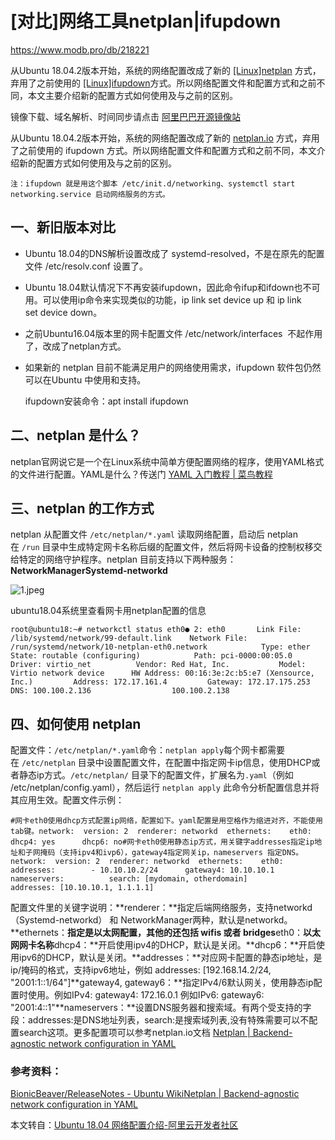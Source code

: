 # \[对比]网络工具netplan|ifupdown

<https://www.modb.pro/db/218221>

从Ubuntu 18.04.2版本开始，系统的网络配置改成了新的 [\[Linux\]netplan](\[Linux]netplan_pxdMViQsgFYwWDLeiJ2JBw.md "\[Linux]netplan") 方式，弃用了之前使用的 [\[Linux\]ifupdown](\[Linux]ifupdown_bX2UndZ3mF6SNbEKNqdy63.md "\[Linux]ifupdown")方式。所以网络配置文件和配置方式和之前不同，本文主要介绍新的配置方式如何使用及与之前的区别。

镜像下载、域名解析、时间同步请点击 [阿里巴巴开源镜像站](https://developer.aliyun.com/mirror "阿里巴巴开源镜像站")

从Ubuntu 18.04.2版本开始，系统的网络配置改成了新的 [netplan.io](http://netplan.io "netplan.io") 方式，弃用了之前使用的 ifupdown 方式。所以网络配置文件和配置方式和之前不同，本文介绍新的配置方式如何使用及与之前的区别。

```text
注：ifupdown 就是用这个脚本 /etc/init.d/networking、systemctl start networking.service 启动网络服务的方式。
```

## 一、新旧版本对比

-   Ubuntu 18.04的DNS解析设置改成了 systemd-resolved，不是在原先的配置文件 /etc/resolv.conf 设置了。
-   Ubuntu 18.04默认情况下不再安装ifupdown，因此命令ifup和ifdown也不可用。可以使用ip命令来实现类似的功能，ip link set device up 和 ip link set device down。
-   之前Ubuntu16.04版本里的网卡配置文件 /etc/network/interfaces  不起作用了，改成了netplan方式。
-   如果新的 netplan 目前不能满足用户的网络使用需求，ifupdown 软件包仍然可以在Ubuntu 中使用和支持。 &#x20;

    ifupdown安装命令：apt install ifupdown  &#x20;

## 二、netplan 是什么？

netplan官网说它是一个在Linux系统中简单方便配置网络的程序，使用YAML格式的文件进行配置。YAML是什么？传送门 [YAML 入门教程 | 菜鸟教程](https://www.runoob.com/w3cnote/yaml-intro.html "YAML 入门教程 | 菜鸟教程") &#x20;

## 三、netplan 的工作方式

netplan 从配置文件 `/etc/netplan/*.yaml` 读取网络配置，启动后 netplan 在 `/run` 目录中生成特定网卡名称后缀的配置文件，然后将网卡设备的控制权移交给特定的网络守护程序。netplan 目前支持以下两种服务：**NetworkManagerSystemd-networkd**

![1.jpeg](https://img-blog.csdnimg.cn/img_convert/b1955e8f0cc3263e28c41f406d142743.png "1.jpeg")

ubuntu18.04系统里查看网卡用netplan配置的信息

```text
root@ubuntu18:~# networkctl status eth0● 2: eth0       Link File: /lib/systemd/network/99-default.link    Network File: /run/systemd/network/10-netplan-eth0.network            Type: ether           State: routable (configuring)            Path: pci-0000:00:05.0          Driver: virtio_net          Vendor: Red Hat, Inc.           Model: Virtio network device      HW Address: 00:16:3e:2c:b5:e7 (Xensource, Inc.)         Address: 172.17.161.4         Gateway: 172.17.175.253             DNS: 100.100.2.136                  100.100.2.138
```

## 四、如何使用 netplan

配置文件：`/etc/netplan/*.yaml`命令：`netplan apply`每个网卡都需要在 `/etc/netplan` 目录中设置配置文件，在配置中指定网卡ip信息，使用DHCP或者静态ip方式。`/etc/netplan/` 目录下的配置文件，扩展名为`.yaml`（例如 /etc/netplan/config.yaml），然后运行 `netplan apply` 此命令分析配置信息并将其应用生效。配置文件示例：

```text
#网卡eth0使用dhcp方式配置ip网络，配置如下。yaml配置是用空格作为缩进对齐，不能使用tab键。network:  version: 2  renderer: networkd  ethernets:    eth0:      dhcp4: yes      dhcp6: no#网卡eth0使用静态ip方式，用关键字addresses指定ip地址和子网掩码（支持ipv4和ivp6），gateway4指定网关ip，nameservers 指定DNS。network:  version: 2  renderer: networkd  ethernets:    eth0:      addresses:        - 10.10.10.2/24      gateway4: 10.10.10.1      nameservers:          search: [mydomain, otherdomain]          addresses: [10.10.10.1, 1.1.1.1]
```

配置文件里的关键字说明：**renderer：**指定后端网络服务，支持networkd（Systemd-networkd） 和 NetworkManager两种，默认是networkd。**ethernets：**指定是以太网配置，其他的还包括 wifis 或者 bridges**eth0：**以太网网卡名称**dhcp4：**开启使用ipv4的DHCP，默认是关闭。**dhcp6：**开启使用ipv6的DHCP，默认是关闭。**addresses：**对应网卡配置的静态ip地址，是ip/掩码的格式，支持ipv6地址，例如 addresses: \[192.168.14.2/24, "2001:1::1/64"]**gateway4, gateway6：**指定IPv4/6默认网关，使用静态ip配置时使用。例如IPv4: gateway4: 172.16.0.1 例如IPv6: gateway6: "2001:4::1"**nameservers：**设置DNS服务器和搜索域。有两个受支持的字段：addresses:是DNS地址列表，search:是搜索域列表,没有特殊需要可以不配置search这项。更多配置项可以参考netplan.io文档 [Netplan | Backend-agnostic network configuration in YAML](https://netplan.io/reference "Netplan | Backend-agnostic network configuration in YAML") &#x20;

### 参考资料：

[BionicBeaver/ReleaseNotes - Ubuntu Wiki](https://wiki.ubuntu.com/BionicBeaver/ReleaseNotes "BionicBeaver/ReleaseNotes - Ubuntu Wiki")[Netplan | Backend-agnostic network configuration in YAML](https://netplan.io/ "Netplan | Backend-agnostic network configuration in YAML")

本文转自：[Ubuntu 18.04 网络配置介绍-阿里云开发者社区](https://developer.aliyun.com/article/744737?spm=a2c6h.12873581.0.0.34342784WeLlsz\&groupCode=mirror "Ubuntu 18.04 网络配置介绍-阿里云开发者社区")
